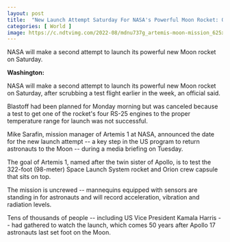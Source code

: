 ```yaml
---
layout: post
title:  "New Launch Attempt Saturday For NASA's Powerful Moon Rocket: Official"
categories: [ World ]
image: https://c.ndtvimg.com/2022-08/mdnu737g_artemis-moon-mission_625x300_29_August_22.jpg
---
```


NASA will make a second attempt to launch its powerful new Moon rocket on Saturday.

**Washington:**

NASA will make a second attempt to launch its powerful new Moon rocket on Saturday, after scrubbing a test flight earlier in the week, an official said.

Blastoff had been planned for Monday morning but was canceled because a test to get one of the rocket's four RS-25 engines to the proper temperature range for launch was not successful.

Mike Sarafin, mission manager of Artemis 1 at NASA, announced the date for the new launch attempt -- a key step in the US program to return astronauts to the Moon -- during a media briefing on Tuesday.

The goal of Artemis 1, named after the twin sister of Apollo, is to test the 322-foot (98-meter) Space Launch System rocket and Orion crew capsule that sits on top.

The mission is uncrewed -- mannequins equipped with sensors are standing in for astronauts and will record acceleration, vibration and radiation levels.

Tens of thousands of people -- including US Vice President Kamala Harris -- had gathered to watch the launch, which comes 50 years after Apollo 17 astronauts last set foot on the Moon.
